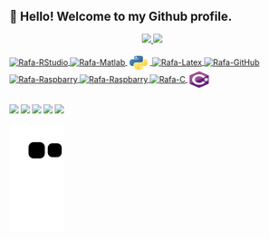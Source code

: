 ## 👋 Hello! Welcome to my Github profile.

<div align="center">
  <a href="https://github.com/rafaelorsi">
  <img  src="https://github-readme-stats.vercel.app/api?username=rafaelorsi&show_icons=true&theme=dark&include_all_commits=true&count_private=true"/>
  <img  src="https://github-readme-stats.vercel.app/api/top-langs/?username=rafaelorsi&layout=compact&langs_count=7&theme=dark"/>
</div>
<div style="display: inline_block"><br>
  <img align="center" alt="Rafa-RStudio" height="30" width="40" src="https://cdn.jsdelivr.net/gh/devicons/devicon/icons/rstudio/rstudio-original.svg">
  <img align="center" alt="Rafa-Matlab" height="30" width="40" src="https://cdn.jsdelivr.net/gh/devicons/devicon/icons/matlab/matlab-original.svg">
  <img align="center" alt="Rafa-Python" height="30" width="40" src="https://raw.githubusercontent.com/devicons/devicon/master/icons/python/python-original.svg">
  <img align="center" alt="Rafa-Latex" height="30" width="40" src="https://cdn.jsdelivr.net/gh/devicons/devicon/icons/latex/latex-original.svg"">        
  <img align="center" alt="Rafa-GitHub" height="30" width="40" src="https://cdn.jsdelivr.net/gh/devicons/devicon/icons/github/github-original.svg">
  <img align="center" alt="Rafa-Raspbarry" height="30" width="40" src="https://cdn.jsdelivr.net/gh/devicons/devicon/icons/raspberrypi/raspberrypi-original.svg">
  <img align="center" alt="Rafa-Raspbarry" height="30" width="40" src="https://cdn.jsdelivr.net/gh/devicons/devicon/icons/arduino/arduino-original.svg">  
  <img align="center" alt="Rafa-C" height="30" width="40" src="https://cdn.jsdelivr.net/gh/devicons/devicon/icons/c/c-original.svg">
  <img align="center" alt="Rafa-Csharp" height="30" width="40" src="https://raw.githubusercontent.com/devicons/devicon/master/icons/csharp/csharp-original.svg"> 
</div>
  
  ##

<div> 
  <a href="https://www.youtube.com/channel/UCx44OQcycjKXlPPYT3QYIqA" target="_blank"><img src="https://img.shields.io/badge/YouTube-FF0000?style=for-the-badge&logo=youtube&logoColor=white" target="_blank"></a>
  <a href="https://www.instagram.com/rafaelnobreorsi" target="_blank"><img src="https://img.shields.io/badge/-Instagram-%23E4405F?style=for-the-badge&logo=instagram&logoColor=white" target="_blank"></a>
 	<a href="https://twitter.com/Rafael__Orsi" target="_blank"><img src="https://img.shields.io/badge/Twitter-1DA1F2?style=for-the-badge&logo=twitter&logoColor=white" target="_blank"></a>
  <a href = "mailto:rafaelnobreorsi@gmail.com"><img src="https://img.shields.io/badge/-Gmail-%23333?style=for-the-badge&logo=gmail&logoColor=white" target="_blank"></a>
  <a href="https://www.linkedin.com/in/rafael-nobre-3635ba22/" target="_blank"><img src="https://img.shields.io/badge/-LinkedIn-%230077B5?style=for-the-badge&logo=linkedin&logoColor=white" target="_blank"></a> 
 
  ![Snake animation](https://github.com/rafaballerini/rafaballerini/blob/output/github-contribution-grid-snake.svg)
 
</div>

